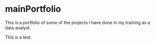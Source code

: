 # mainPortfolio
This is a portfolio of some of the projects I have done in my training as a data analyst.

This is a test.
